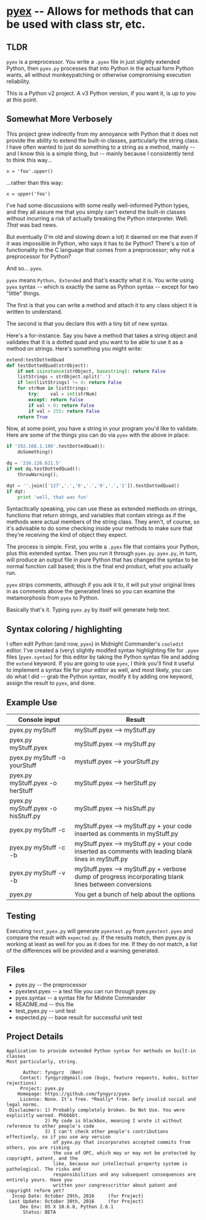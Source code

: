 # [pyex](pyex.py) -- Allows for methods that can be used with class str, etc.

## TLDR

`pyex` is a preprocessor. You write a `.pyex` file in just slightly
extended Python, then `pyex.py` processes that into Python in the actual
form Python wants, all without monkeypatching or otherwise compromising
execution reliability.

This is a Python v2 project. A v3 Python version, if you want it, is up
to you at this point.

## Somewhat More Verbosely

This project grew indirectly from my annoyance with Python that it does
not provide the ability to extend the built-in classes, particularly the
string class. I have often wanted to just do something to a string as a
method, mainly -- and I know this is a simple thing, but -- mainly
because I consistently tend to think this way...

    x = 'foo'.upper()

...rather than this way: 

    x = upper('foo')

I've had some discussions with some really well-informed Python types,
and they all assure me that you simply can't extend the built-in classes
without incurring a risk of actually breaking the Python interpreter.
Well. _That_ was bad news.

But eventually \(I'm old and slowing down a lot\) it dawned on me that
even if it was impossible in Python, who says it has to _be_ Python?
There's a ton of functionality in the C language that comes from a
preprocessor; why not a preprocessor for Python?

And so... `pyex`.

`pyex` means `Python, Extended` and that's exactly what it is. You write
using `pyex` syntax -- which is exactly the same as Python syntax --
except for two "little" things.

The first is that you can write a method and attach it to any class
object it is written to understand.

The second is that you declare this with a tiny bit of new syntax.

Here's a for-instance. Say you have a method that takes a string object
and validates that it is a dotted quad and you want to be able to use it
as a method on strings. Here's something you might write:

```Python
extend:testDottedQuad
def testDottedQuad(strObject):
	if not isinstance(strObject, basestring): return False
	listStrings = strObject.split('.')
	if len(listStrings) != 4: return False
	for strNum in listStrings:
		try:	val = int(strNum)
		except:	return False
		if val < 0: return False
		if val > 255: return False
	return True
```

Now, at some point, you have a string in your program you'd like to
validate. Here are some of the things you can do via `pyex` with the
above in place:

```Python
if '192.168.1.100'.testDottedQuad():
	doSomething()

dq = '216.126.621.5'
if not dq.testDottedQuad():
	throwWarning();

dqt = ''.join(['127','.','0','.','0','.','1']).testDottedQuad()
if dqt:
	print 'well, that was fun'
```

Syntactically speaking, you can use these as extended methods on
strings, functions that return strings, and variables that contain
strings as if the methods were actual members of the string class. They
aren't, of course, so it's advisable to do some checking inside your
methods to make sure that they're receiving the kind of object they
expect.

The process is simple. First, you write a `.pyex` file that contains your
Python, plus this extended syntax. Then you run it through `pyex.py`.
`pyex.py`, in turn, will produce an output file in pure Python that has
changed the syntax to be normal function call based; this is the final
end product, what you actually run.

`pyex` strips comments, although if you ask it to, it will put your
original lines in as comments above the generated lines so you can
examine the metamorphosis from `pyex` to Python.

Basically that's it. Typing `pyex.py` by itself will generate help text.

## Syntax coloring / highlighting

I often edit Python \(and now, `pyex`\) in Midnight Commander's
`cooledit` editor. I've created a \(very\) slightly modifed syntax
highlighting file for `.pyex` files \(`pyex.syntax`\) for this editor by
taking the Python syntax file and adding the `extend` keyword. If you
are going to use `pyex`, I think you'll find it useful to implement a
syntax file for your editor as well, and most likely, you can do what I
did -- grab the Python syntax, modify it by adding one keyword, assign
the result to `pyex`, and done.

## Example Use

| Console input | Result |
| -------- | ------------ |
| pyex.py myStuff | myStuff.pyex --> myStuff.py |
| pyex.py myStuff.pyex | myStuff.pyex --> myStuff.py |
| pyex.py myStuff -o yourStuff | mystuff.pyex --> yourStuff.py |
| pyex.py myStuff.pyex -o herStuff | myStuff.pyex --> herStuff.py |
| pyex.py myStuff.pyex -o hisStuff.py | myStuff.pyex --> hisStuff.py |
| pyex.py myStuff -c | myStuff.pyex --> myStuff.py + your code inserted as comments in myStuff.py |
| pyex.py myStuff -c -b | myStuff.pyex --> myStuff.py + your code inserted as comments with leading blank lines in myStuff.py |
| pyex.py myStuff -v -b | myStuff.pyex --> myStuff.py + verbose dump of progress incorporating blank lines between conversions |
| pyex.py | You get a bunch of help about the options |

## Testing
Executing `test_pyex.py` will generate `pyextest.py` from `pyextest.pyex`
and compare the result with `expected.py`. If the results match, then
pyex.py is working at least as well for you as it does for me. If they
do _not_ match, a list of the differences will be provided and a warning
generated.

## Files

* pyex.py -- the preprocessor
* pyextest.pyex -- a test file you can run through pyex.py
* pyex.syntax -- a syntax file for Midnite Commander
* README.md -- this file
* test_pyex.py -- unit test
* expected.py -- base result for successful unit test

## Project Details
```
Application to provide extended Python syntax for methods on built-in classes
Most particularly, string.

      Author: fyngyrz  (Ben)
     Contact: fyngyrz@gmail.com (bugs, feature requests, kudos, bitter rejections)
     Project: pyex.py
    Homepage: https://github.com/fyngyrz/pyex
     License: None. It's free. *Really* free. Defy invalid social and legal norms.
 Disclaimers: 1) Probably completely broken. Do Not Use. You were explicitly warned. Phbbbbt.
              2) My code is blackbox, meaning I wrote it without reference to other people's code
              3) I can't check other people's contributions effectively, so if you use any version
                 of pyex.py that incorporates accepted commits from others, you are risking
                 the use of OPC, which may or may not be protected by copyright, patent, and the
                 like, because our intellectual property system is pathological. The risks and
                 responsibilities and any subsequent consequences are entirely yours. Have you
                 written your congresscritter about patent and copyright reform yet?
  Incep Date: October 29th, 2016     (for Project)
 Last Update: October 30th, 2016     (for Project)
     Dev Env: OS X 10.6.8, Python 2.6.1
	  Status: BETA
```

